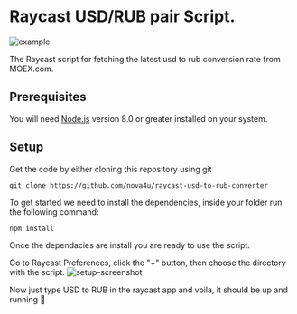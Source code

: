 # Raycast USD/RUB pair Script.

![example](https://user-images.githubusercontent.com/70252381/191006191-681fb5b4-1db0-45ba-963a-4ad575114aa6.png)

The Raycast script for fetching the latest usd to rub conversion rate from MOEX.com.

## Prerequisites

You will need [Node.js](https://nodejs.org) version 8.0 or greater installed on your system.

## Setup

Get the code by either cloning this repository using git

```
git clone https://github.com/nova4u/raycast-usd-to-rub-converter
```

To get started we need to install the dependencies, inside your folder run the following command:

```
npm install
```

Once the dependacies are install you are ready to use the script.

Go to Raycast Preferences, click the "+" button, then choose the directory with the script.
![setup-screenshot](https://user-images.githubusercontent.com/70252381/191005878-54bf7abe-f769-410b-8fe9-4b755344f0c2.png)

Now just type USD to RUB in the raycast app and voila, it should be up and running 🚀
